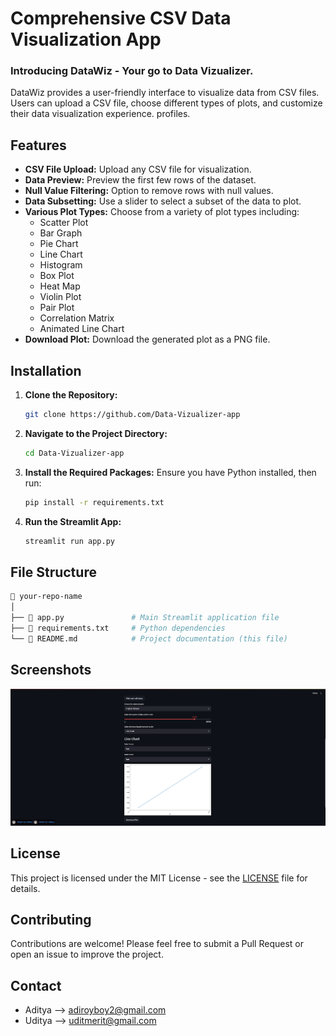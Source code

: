 # Comprehensive CSV Data Visualization App
### Introducing DataWiz - Your go to Data Vizualizer.
DataWiz provides a user-friendly interface to visualize data from CSV files. Users can upload a CSV file, choose different types of plots, and customize their data visualization experience.  profiles.

## Features

- **CSV File Upload:** Upload any CSV file for visualization.
- **Data Preview:** Preview the first few rows of the dataset.
- **Null Value Filtering:** Option to remove rows with null values.
- **Data Subsetting:** Use a slider to select a subset of the data to plot.
- **Various Plot Types:** Choose from a variety of plot types including:
  - Scatter Plot
  - Bar Graph
  - Pie Chart
  - Line Chart
  - Histogram
  - Box Plot
  - Heat Map
  - Violin Plot
  - Pair Plot
  - Correlation Matrix
  - Animated Line Chart
- **Download Plot:** Download the generated plot as a PNG file.

## Installation

1. **Clone the Repository:**
   ```bash
   git clone https://github.com/Data-Vizualizer-app
   ```
2. **Navigate to the Project Directory:**
   ```bash
   cd Data-Vizualizer-app
   ```
3. **Install the Required Packages:**
   Ensure you have Python installed, then run:
   ```bash
   pip install -r requirements.txt
   ```
4. **Run the Streamlit App:**
   ```bash
   streamlit run app.py
   ```
## File Structure

```bash
📁 your-repo-name
│
├── 📄 app.py               # Main Streamlit application file
├── 📄 requirements.txt     # Python dependencies
└── 📄 README.md            # Project documentation (this file)
```
## Screenshots

![Data Visualizer App](https://github.com/AdityaRoy999/Data-Visualizer-app/blob/main/app.png)

## License

This project is licensed under the MIT License - see the [LICENSE](LICENSE) file for details.

## Contributing

Contributions are welcome! Please feel free to submit a Pull Request or open an issue to improve the project.

## Contact

- Aditya --> adiroyboy2@gmail.com
- Uditya --> uditmerit@gmail.com
   
